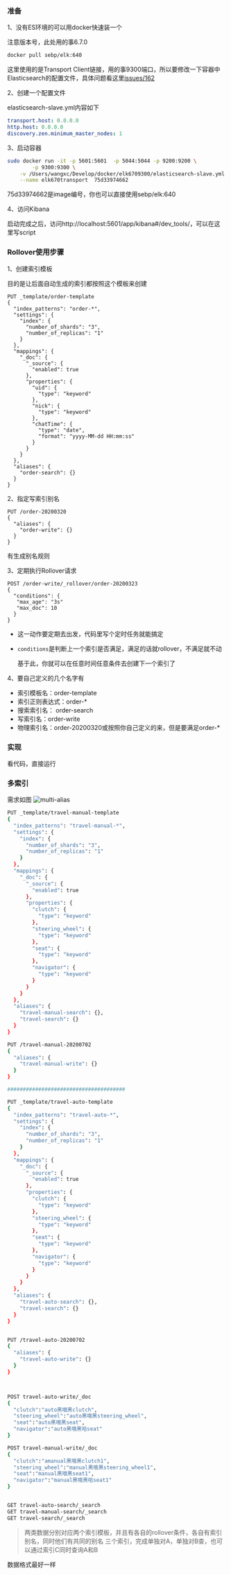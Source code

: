### 准备

1、没有ES环境的可以用docker快速装一个

注意版本号，此处用的事6.7.0

```bash
docker pull sebp/elk:640
```

这里使用的是Transport Client链接，用的事9300端口，所以要修改一下容器中Elasticsearch的配置文件，具体问题看这里[issues/162](https://github.com/docker-library/elasticsearch/issues/162)

2、创建一个配置文件

elasticsearch-slave.yml内容如下

```yml
transport.host: 0.0.0.0
http.host: 0.0.0.0
discovery.zen.minimum_master_nodes: 1
```



3、启动容器

```bash
sudo docker run -it -p 5601:5601  -p 5044:5044 -p 9200:9200 \
		-p 9300:9300 \
  	-v /Users/wangxc/Develop/docker/elk6709300/elasticsearch-slave.yml:/etc/elasticsearch/elasticsearch.yml \
  	--name elk670transport  75d33974662
```

75d33974662是image编号，你也可以直接使用sebp/elk:640



4、访问Kibana

启动完成之后，访问http://localhost:5601/app/kibana#/dev_tools/，可以在这里写script

### Rollover使用步骤

1、创建索引模板

目的是让后面自动生成的索引都按照这个模板来创建

```
PUT _template/order-template
{
  "index_patterns": "order-*",
  "settings": {
    "index": {
      "number_of_shards": "3",
      "number_of_replicas": "1"
    }
  },
  "mappings": {
    "_doc": {
      "_source": {
        "enabled": true
      },
      "properties": {
        "uid": {
          "type": "keyword"
        },
        "nick": {
          "type": "keyword"
        },
        "chatTime": {
          "type": "date",
          "format": "yyyy-MM-dd HH:mm:ss"
        }
      }
    }
  },
  "aliases": {
    "order-search": {}
  }
}
```



2、指定写索引别名

```
PUT /order-20200320
{
  "aliases": {
    "order-write": {}
  }
}
```

有生成别名规则



3、定期执行Rollover请求

```
POST /order-write/_rollover/order-20200323
{
  "conditions": {
   "max_age": "3s"
   "max_doc": 10
  }
}
```

- 这一动作要定期去出发，代码里写个定时任务就能搞定

- `conditions`是判断上一个索引是否满足，满足的话就rollover，不满足就不动

    基于此，你就可以在任意时间任意条件去创建下一个索引了

4、要自己定义的几个名字有

- 索引模板名：order-template
- 索引正则表达式：order-*
- 搜索索引名： order-search
- 写索引名：order-write
- 物理索引名：order-20200320或按照你自己定义的来，但是要满足order-*

### 实现

看代码，直接运行


### 多索引
需求如图
![multi-alias](https://github.com/vector4wang/elasticsearch-quick/blob/sb-transport-rollover/doc/multi-alias.png)


```bash
PUT _template/travel-manual-template
{
  "index_patterns": "travel-manual-*",
  "settings": {
    "index": {
      "number_of_shards": "3",
      "number_of_replicas": "1"
    }
  },
  "mappings": {
    "_doc": {
      "_source": {
        "enabled": true
      },
      "properties": {
        "clutch": {
          "type": "keyword"
        },
        "steering_wheel": {
          "type": "keyword"
        },
        "seat": {
          "type": "keyword"
        },
        "navigator": {
          "type": "keyword"
        }
      }
    }
  },
  "aliases": {
    "travel-manual-search": {},
    "travel-search": {}
  }
}

PUT /travel-manual-20200702
{
  "aliases": {
    "travel-manual-write": {}
  }
}

######################################

PUT _template/travel-auto-template
{
  "index_patterns": "travel-auto-*",
  "settings": {
    "index": {
      "number_of_shards": "3",
      "number_of_replicas": "1"
    }
  },
  "mappings": {
    "_doc": {
      "_source": {
        "enabled": true
      },
      "properties": {
        "clutch": {
          "type": "keyword"
        },
        "steering_wheel": {
          "type": "keyword"
        },
        "seat": {
          "type": "keyword"
        },
        "navigator": {
          "type": "keyword"
        }
      }
    }
  },
  "aliases": {
    "travel-auto-search": {},
    "travel-search": {}
  }
}


PUT /travel-auto-20200702
{
  "aliases": {
    "travel-auto-write": {}
  }
}



POST travel-auto-write/_doc
{
  "clutch":"auto黑哦黑clutch",
  "steering_wheel":"auto黑哦黑steering_wheel",
  "seat":"auto黑哦黑seat",
  "navigator":"auto黑哦黑哈seat"
}

POST travel-manual-write/_doc
{
  "clutch":"amanual黑哦黑clutch1",
  "steering_wheel":"manual黑哦黑steering_wheel1",
  "seat":"manual黑哦黑seat1",
  "navigator":"manual黑哦黑哈seat1"
}


GET travel-auto-search/_search
GET travel-manual-search/_search
GET travel-search/_search

```

> 两类数据分别对应两个索引模板，并且有各自的rollover条件，各自有索引别名，同时他们有共同的别名
>三个索引，完成单独对A，单独对B查，也可以通过索引C同时查询A和B

数据格式最好一样
